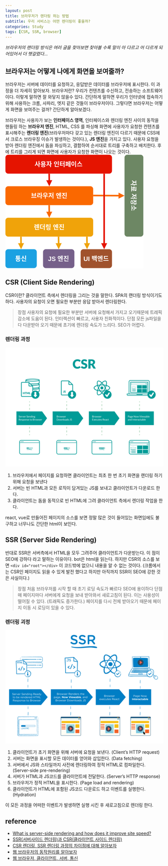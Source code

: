 ```yaml
---
layout: post
title: 브라우저가 렌더링 하는 방법
subtitle: 우리 서비스는 어떤 렌더링이 좋을까?
categories: Study
tags: [CSR, SSR, browser]
---
```


_브라우저의 랜더링 방식은 여러 글을 찾아보면 찾아볼 수록 말이 아 다르고 어 다르게 되어있어서 더 헷갈렸다..._

## 브라우저는 어떻게 나에게 화면을 보여줄까?

브라우저는 서버에 데이터를 요청하고, 응답받은 데이터를 브라우저에 표시한다. 이 과정을 더 자세히 알아보자.
브라우저란? 우리가 컨텐츠를 수신하고, 전송하는 소프트웨어이다. 이렇게 말하면 잘 와닿지 않을수 있다. 간단하게 말하면 우리가 인터넷에 접속하기 위해 사용하는 크롬, 사파리, 엣지 같은 것들이 브라우저이다.
그렇다면 브라우저는 어떻게 화면을 보여주는 걸까? 간단하게 알아보겠다.

브라우저는 사용자가 보는 **인터페이스 영역**, 인터페이스와 렌더링 엔진 사이의 동작을 핸들링 하는 **브라우저 엔진**, HTML, CSS 를 파싱해 화면에 사용자가 요청한 컨텐츠를 표시해주는 **렌더링 엔진**(브라우저마다 갖고 있는 렌더링 엔진이 다르기 때문에 CSS에서 크로스 브라우징 이슈가 발생하는 것이다.), **JS 엔진**을 가지고 있다. 사용자 요청을 받아 렌더링 엔진에서 돔을 파싱하고, 결함하여 순서대로 트리를 구축하고 배치한다. 후에 트리를 그리게 되면 화면에 사용자가 요청한 화면이 나오는 것이다.
![브라우저의 기본 구조](/assets/images/posts/browser_randering.png)

## CSR (Client Side Rendering)

CSR이란? 클라이언트 측에서 렌더링을 그리는 것을 말한다. SPA의 랜더링 방식이기도 하다. 사용자의 요청이 오면 필요한 부분만 응답 받아서 렌더링한다. 

> 장점
> 사용자의 요청에 필요한 부분만 서버에 요청해서 가지고 오기때문에 트레픽 감소에 도움이 된다.
> 인터렉션이 빠르고, 사용자 친화적이다.
> 단점
> 모든 js파일을 다 다운받아 오기 때문에 초기에 렌더링 속도가 느리다.
> SEO가 어렵다.

### 렌더링 과정

![csr rendering process](/assets/images/posts/CSR.png)

1. 브라우저에서 페이지를 요청하면 클라이언트는 최초 한 번 초기 화면을 랜더링 하기 위해 요청을 보낸다
2. 서버는 빈 HTML과 모든 로직이 담겨있는 JS를 보내고 클라이언트가 다운로드 한다.
3. 클라이언트는 돔을 동적으로 빈 HTML에 그려 클라이언트 측에서 렌더링 작업을 한다.

react, vue로 만들어진 페이지의 소스를 보면 정말 많은 것이 들어있는 화면임에도 불구하고 너무나도 간단한 html이 보인다.

## SSR (Server Side Rendering)

반대로 SSR은 서버측에서 HTML을 모두 그려주어 클라이언트가 다운받는다. 이 점이 SEO에 강하다 라고 말하는 이유이다. bot은 html을 읽는다. 하지만 CSR의 소스를 보면 `<div id="root"></div>` 이 코드밖에 없으니 내용을 알 수 없는 것이다. (크롬에서는 CSR인 페이지도 읽을 수 있게 발전 했다고 하지만 아직까지 SSR이 SEO에 강한 것은 사실이다.)

> 장점
> 처음 브라우저를 시작 할 때 초기 로딩 속도가 빠르다
> SEO에 용이하다
> 단점
> 매 페이지마다 서버에게 요청을 보내 받아와서 새로고침이 된다. 이는 사용성이 떨어질 수 있다. (트래픽도 증가한다.)
> 페이지를 다시 전체 받아오기 때문에 페이지 이동 시 로딩이 있을 수 있다.

### 렌더링 괴정

![ssr rendering process](/assets/images/posts/SSR.png)

1. 클라이언트가 초기 화면을 위해 서버에 요청을 보낸다. (Client’s HTTP request)
1. 서버는 화면을 표시할 모든 데이터를 얻어와 삽입한다. (Data fetching)
1. 서버에서 JS와 스타일까지 사전에 렌더링하여 정적 HTML로 컴파일한다. (Server-side pre-rendering)
1. 서버가 HTML과 JS코드를 클라이언트에 전달한다. (Server’s HTTP response)
1. 브라우저가 정적 HTML을 표시한다. (Page load and rendering)
1. 클라이언트가 HTML에 포함된 JS코드 다운로드 하고 이벤트를 실행한다. (Hydration)

이 모든 과정을 어떠한 이벤트가 발생하면 실행 시킨 후 새로고침으로 렌더링 한다.

## reference

- [What is server-side rendering and how does it improve site speed?](https://www.debugbear.com/blog/server-side-rendering)
- [SSR(서버사이드 렌더링)과 CSR(클라이언트 사이드 렌더링)](https://miracleground.tistory.com/entry/SSR%EC%84%9C%EB%B2%84%EC%82%AC%EC%9D%B4%EB%93%9C-%EB%A0%8C%EB%8D%94%EB%A7%81%EA%B3%BC-CSR%ED%81%B4%EB%9D%BC%EC%9D%B4%EC%96%B8%ED%8A%B8-%EC%82%AC%EC%9D%B4%EB%93%9C-%EB%A0%8C%EB%8D%94%EB%A7%81)
- [CSR 렌더링, SSR 렌더링 과정의 차이점에 대해 알아보자](https://velog.io/@surim014/CSR-%EB%A0%8C%EB%8D%94%EB%A7%81-SSR-%EB%A0%8C%EB%8D%94%EB%A7%81-%EA%B3%BC%EC%A0%95%EC%9D%98-%EC%B0%A8%EC%9D%B4%EC%A0%90%EC%9D%84-%EC%95%8C%EC%95%84%EB%B3%B4%EC%9E%90)
- [웹 브라우저의 동작원리를 알아보자](https://velog.io/@thyoondev/%EC%9B%B9-%EB%B8%8C%EB%9D%BC%EC%9A%B0%EC%A0%80%EC%9D%98-%EB%8F%99%EC%9E%91%EC%9B%90%EB%A6%AC%EB%A5%BC-%EC%95%8C%EC%95%84%EB%B3%B4%EC%9E%90)
- [웹 브라우저, 클라이언트, 서버, 통신](https://velog.io/@goldenoriole34/%EC%9B%B9-%EA%B8%B0%EC%88%A0-%EA%B8%B0%EC%B4%88#%EC%9B%B9-%EB%B8%8C%EB%9D%BC%EC%9A%B0%EC%A0%80)
